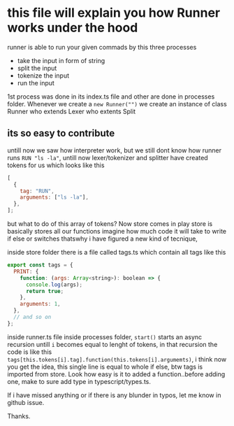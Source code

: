 # this file will explain you how Runner works under the hood

runner is able to run your given commads by this three processes

- take the input in form of string
- split the input
- tokenize the input
- run the input

1st process was done in its index.ts file and other are done in processes folder.
Whenever we create a `new Runner("")` we create an instance of class Runner who extends Lexer who extents Split

## its so easy to contribute

untill now we saw how interpreter work, but we still dont know how runner runs `RUN "ls -la"`, untill now lexer/tokenizer and splitter have created tokens for us which looks like this

```javascript
[
  {
    tag: "RUN",
    arguments: ["ls -la"],
  },
];
```

but what to do of this array of tokens? Now store comes in play
store is basically stores all our functions
imagine how much code it will take to write if else or switches thatswhy i have figured a new kind of tecnique,

inside store folder there is a file called tags.ts which contain all tags
like this

```javascript
export const tags = {
  PRINT: {
    function: (args: Array<string>): boolean => {
      console.log(args);
      return true;
    },
    arguments: 1,
  },
  // and so on
};
```

inside runner.ts file inside processes folder, `start()` starts an async recursion untill `i` becomes equal to lenght of tokens, in that recursion the code is like this `tags[this.tokens[i].tag].function(this.tokens[i].argumemts)`, i think now you get the idea, this single line is equal to whole if else, btw tags is imported from store. Look how easy is it to added a function..before adding one, make to sure add type in typescript/types.ts.

If i have missed anything or if there is any blunder in typos, let me know in github issue.

Thanks.
